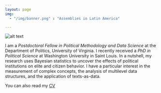 ```yaml
---
layout: page
img:
  - "/img/banner.png" : "Assemblies in Latin America"

---
```

![alt text]("https://constanzaschibber.github.io/img/banner.png")

I am a *Postdoctoral Fellow in Political Methodology and Data Science* at the Department of Politics, University of Virginia. I recently received a *PhD in Political Science* at Washington University in Saint Louis. In a nutshell, my research uses Bayesian statistics to uncover the effects of political institutions on elite and citizen behavior. I have a particular interest in the measurement of complex concepts, the analysis of multilevel data structures, and the application of texts-as-data.

You can also read my [CV](https://graduate.artsci.wustl.edu/constanza/cv)

